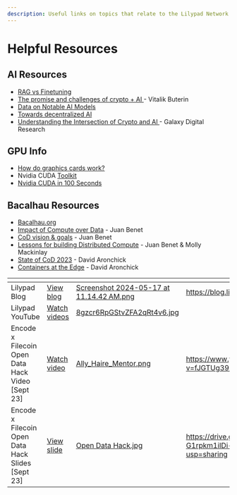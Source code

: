 ```yaml
---
description: Useful links on topics that relate to the Lilypad Network
---
```


# Helpful Resources

## AI Resources

* [RAG vs Finetuning](https://www.rungalileo.io/blog/optimizing-llm-performance-rag-vs-finetune-vs-both)
* [The promise and challenges of crypto + AI ](https://vitalik.eth.limo/general/2024/01/30/cryptoai.html)- Vitalik Buterin&#x20;
* [Data on Notable AI Models](https://epoch.ai/data/notable-ai-models)
* [Towards decentralized AI](https://www.firstbatch.xyz/blog/towards-decentralized-ai-part-1-data-collection)
* [Understanding the Intersection of Crypto and AI ](https://www.galaxy.com/insights/research/understanding-intersection-crypto-ai/)- Galaxy Digital Research

## GPU Info

* [How do graphics cards work?](https://www.youtube.com/watch?v=h9Z4oGN89MU)
* Nvidia CUDA [Toolkit](https://developer.nvidia.com/cuda-toolkit)
* [Nvidia CUDA in 100 Seconds](https://www.youtube.com/watch?v=pPStdjuYzSI)

## Bacalhau Resources

* [Bacalhau.org](https://www.bacalhau.org/)
* [Impact of Compute over Data](https://www.youtube.com/watch?v=jSzb7q00_0c) - Juan Benet
* [CoD vision & goals](https://www.youtube.com/watch?v=-d4iJm-RbyA) - Juan Benet
* [Lessons for building Distributed Compute](https://www.youtube.com/watch?v=GHGYHuIboy4) - Juan Benet & Molly Mackinlay
* [State of CoD 2023](https://www.youtube.com/watch?v=w-cRNst68L0) - David Aronchick
* [Containers at the Edge](https://softwareengineeringdaily.com/2024/08/22/containers-at-the-edge-with-david-aronchick/) - David Aronchick&#x20;

<table data-view="cards"><thead><tr><th></th><th></th><th data-hidden data-card-cover data-type="files"></th><th data-hidden data-card-target data-type="content-ref"></th></tr></thead><tbody><tr><td>Lilypad Blog</td><td><a href="https://blog.lilypadnetwork.org/">View blog</a></td><td><a href="../.gitbook/assets/Screenshot 2024-05-17 at 11.14.42 AM.png">Screenshot 2024-05-17 at 11.14.42 AM.png</a></td><td><a href="https://blog.lilypadnetwork.org/">https://blog.lilypadnetwork.org/</a></td></tr><tr><td>Lilypad YouTube</td><td><a href="https://www.youtube.com/@lilypadnetwork">Watch videos</a></td><td><a href="../.gitbook/assets/8gzcr6RpGStvZFA2qRt4v6.jpg">8gzcr6RpGStvZFA2qRt4v6.jpg</a></td><td></td></tr><tr><td>Encode x Filecoin Open Data Hack Video [Sept 23]</td><td><a href="https://www.youtube.com/watch?v=fJGTUg39n-0">Watch video</a></td><td><a href="../.gitbook/assets/Ally_Haire_Mentor.png">Ally_Haire_Mentor.png</a></td><td><a href="https://www.youtube.com/watch?v=fJGTUg39n-0">https://www.youtube.com/watch?v=fJGTUg39n-0</a></td></tr><tr><td>Encode x Filecoin Open Data Hack Slides [Sept 23]</td><td><a href="https://drive.google.com/file/d/15Mk06cL-G1rpkm1iIDi-zJe0DgqBUzeQ/view?usp=sharing">View slide</a></td><td><a href="../.gitbook/assets/Open Data Hack.jpg">Open Data Hack.jpg</a></td><td><a href="https://drive.google.com/file/d/15Mk06cL-G1rpkm1iIDi-zJe0DgqBUzeQ/view?usp=sharing">https://drive.google.com/file/d/15Mk06cL-G1rpkm1iIDi-zJe0DgqBUzeQ/view?usp=sharing</a></td></tr></tbody></table>
